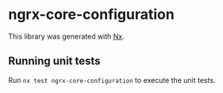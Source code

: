 # ngrx-core-configuration

This library was generated with [Nx](https://nx.dev).

## Running unit tests

Run `nx test ngrx-core-configuration` to execute the unit tests.
